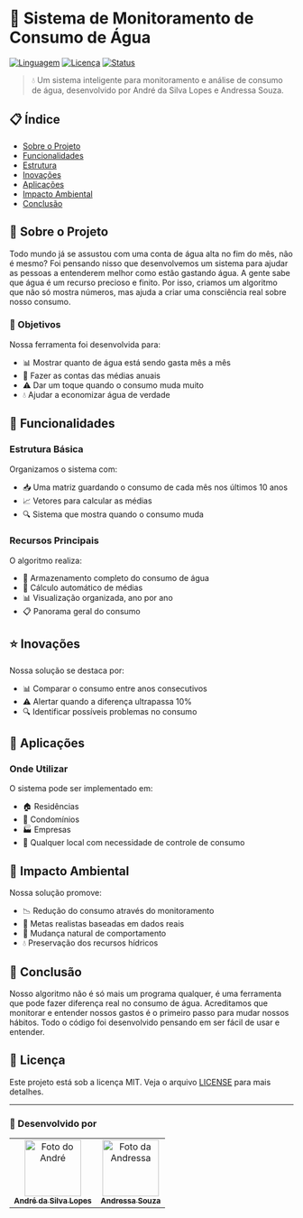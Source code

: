 # 🌊 Sistema de Monitoramento de Consumo de Água

[![Linguagem](https://img.shields.io/badge/Linguagem-Portugol-blue)](##)
[![Licença](https://img.shields.io/badge/license-MIT-green.svg)](https://opensource.org/licenses/MIT)
[![Status](https://img.shields.io/badge/status-desenvolvimento-orange)](##)

> 💧 Um sistema inteligente para monitoramento e análise de consumo de água, desenvolvido por André da Silva Lopes e Andressa Souza.

## 📋 Índice

- [Sobre o Projeto](#-sobre-o-projeto)
- [Funcionalidades](#-funcionalidades)
- [Estrutura](#-estrutura)
- [Inovações](#-inovações)
- [Aplicações](#-aplicações)
- [Impacto Ambiental](#-impacto-ambiental)
- [Conclusão](#-conclusão)

## 💭 Sobre o Projeto

Todo mundo já se assustou com uma conta de água alta no fim do mês, não é mesmo? Foi pensando nisso que desenvolvemos um sistema para ajudar as pessoas a entenderem melhor como estão gastando água. A gente sabe que água é um recurso precioso e finito. Por isso, criamos um algoritmo que não só mostra números, mas ajuda a criar uma consciência real sobre nosso consumo.

### 🎯 Objetivos

Nossa ferramenta foi desenvolvida para:
- 📊 Mostrar quanto de água está sendo gasta mês a mês
- 🧮 Fazer as contas das médias anuais
- ⚠️ Dar um toque quando o consumo muda muito
- 💧 Ajudar a economizar água de verdade

## 🔧 Funcionalidades

### Estrutura Básica

Organizamos o sistema com:
- 📥 Uma matriz guardando o consumo de cada mês nos últimos 10 anos
- 📈 Vetores para calcular as médias
- 🔍 Sistema que mostra quando o consumo muda

### Recursos Principais

O algoritmo realiza:
- 💾 Armazenamento completo do consumo de água
- 🧮 Cálculo automático de médias
- 📊 Visualização organizada, ano por ano
- 📋 Panorama geral do consumo

## ⭐ Inovações

Nossa solução se destaca por:
- 📊 Comparar o consumo entre anos consecutivos
- ⚠️ Alertar quando a diferença ultrapassa 10%
- 🔍 Identificar possíveis problemas no consumo

## 🎯 Aplicações

### Onde Utilizar

O sistema pode ser implementado em:
- 🏠 Residências
- 🏢 Condomínios
- 🏭 Empresas
- 📍 Qualquer local com necessidade de controle de consumo

## 🌱 Impacto Ambiental

Nossa solução promove:
- 📉 Redução do consumo através do monitoramento
- 🎯 Metas realistas baseadas em dados reais
- 🔄 Mudança natural de comportamento
- 💧 Preservação dos recursos hídricos

## 🏁 Conclusão

Nosso algoritmo não é só mais um programa qualquer, é uma ferramenta que pode fazer diferença real no consumo de água. Acreditamos que monitorar e entender nossos gastos é o primeiro passo para mudar nossos hábitos. Todo o código foi desenvolvido pensando em ser fácil de usar e entender.

## 📝 Licença

Este projeto está sob a licença MIT. Veja o arquivo [LICENSE](LICENSE.md) para mais detalhes.

---

### 🤝 Desenvolvido por

<table>
  <tr>
    <td align="center">
      <a href="https://github.com/agenciadigitalslz">
        <img src="https://avatars.githubusercontent.com/u/195201190?v=4" width="100px;" alt="Foto do André"/><br>
        <sub>
          <b>André da Silva Lopes</b>
        </sub>
      </a>
    </td>
    <td align="center">
      <a href="https://github.com/souzandressa">
        <img src="https://avatars.githubusercontent.com/u/127995029?v=4" width="100px;" alt="Foto da Andressa"/><br>
        <sub>
          <b>Andressa Souza</b>
        </sub>
      </a>
    </td>
  </tr>
</table>